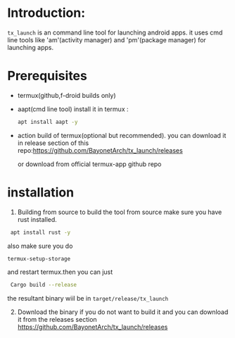 # Introduction: #

`tx_launch` is an command line tool for launching android apps.
it uses cmd line tools like 'am'(activity manager) and 'pm'(package manager) for launching apps.

# Prerequisites #
- termux(github,f-droid builds only)
- aapt(cmd line tool)
    install it in termux :
    ```bash 
    apt install aapt -y 
    ```
- action build of termux(optional but recommended).
    you can download it in release section of this repo:https://github.com/BayonetArch/tx_launch/releases 

    or download from official termux-app github repo

# installation #

1. Building from source 
 to build the tool from source make sure you have rust installed.

```bash 
 apt install rust -y 
 ```
 also make sure you do 

 ```bash 
 termux-setup-storage 
 ```
 and restart termux.then you can just 

```bash 
 Cargo build --release
```
the resultant binary wiil be in `target/release/tx_launch`

 2. Download the binary
 if you do not want to build it and you can download it from the releases section
           https://github.com/BayonetArch/tx_launch/releases
